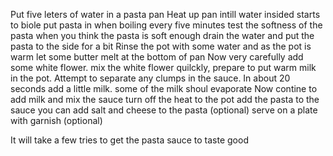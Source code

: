 Put five leters of water in a pasta pan
Heat up pan intill water insided starts to biole
put pasta in when boiling
every five minutes test the softness of the pasta
when you think the pasta is soft enough drain the water and put the pasta to the side for a bit
Rinse the pot with some water and as the pot is warm let some butter melt at the bottom of pan
Now very carefully add some white flower. mix the white flower quilckly, prepare to put warm milk in the pot. Attempt to separate any clumps in the sauce. In about 20 seconds add a little milk. some of the milk shoul evaporate
Now contine to add milk and mix the sauce
turn off the heat to the pot
add the pasta to the sauce
you can add salt and cheese to the pasta (optional)
serve on a plate with garnish (optional)

It will take a few tries to get the pasta sauce to taste good